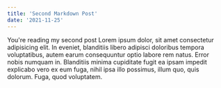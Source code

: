 ```yaml
---
title: 'Second Markdown Post'
date: '2021-11-25'
---
```


You're reading my second post
Lorem ipsum dolor, sit amet consectetur adipisicing elit. In eveniet, blanditiis libero adipisci doloribus tempora voluptatibus, autem earum consequuntur optio labore rem natus. Error nobis numquam in. Blanditiis minima cupiditate fugit ea ipsam impedit explicabo vero ex eum fuga, nihil ipsa illo possimus, illum quo, quis dolorum. Fuga, quod voluptatem.
